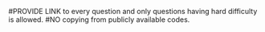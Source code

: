 #PROVIDE LINK to every question and only questions having hard difficulty is allowed.
#NO copying from publicly available codes.
